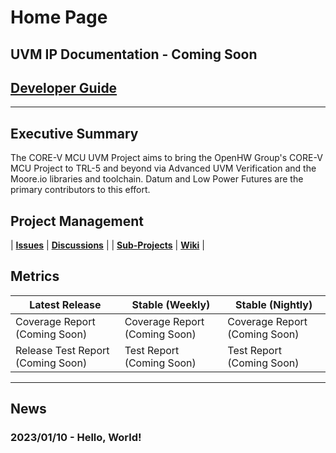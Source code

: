 # Home Page

## UVM IP Documentation - Coming Soon
## [Developer Guide](dev_guide.md)

----------------

## Executive Summary
The CORE-V MCU UVM Project aims to bring the OpenHW Group's CORE-V MCU Project to TRL-5 and beyond via Advanced UVM Verification and the Moore.io libraries and toolchain. Datum and Low Power Futures are the primary contributors to this effort.


## Project Management

| **[Issues](https://github.com/Datum-Technology-Corporation/core-v-mcu-uvm/issues)** | **[Discussions](https://github.com/Datum-Technology-Corporation/core-v-mcu-uvm/discussions)** |
| **[Sub-Projects](https://github.com/Datum-Technology-Corporation/core-v-mcu-uvm/projects)** | **[Wiki](https://github.com/Datum-Technology-Corporation/core-v-mcu-uvm/wiki)** |




## Metrics

| Latest Release | Stable (Weekly) | Stable (Nightly) |
| --------------------- | ---------------- | --------------- |
| Coverage Report (Coming Soon) | Coverage Report (Coming Soon) | Coverage Report (Coming Soon) |
| Release Test Report (Coming Soon) | Test Report (Coming Soon) | Test Report (Coming Soon) |


----------------


## News
### 2023/01/10 - Hello, World!

